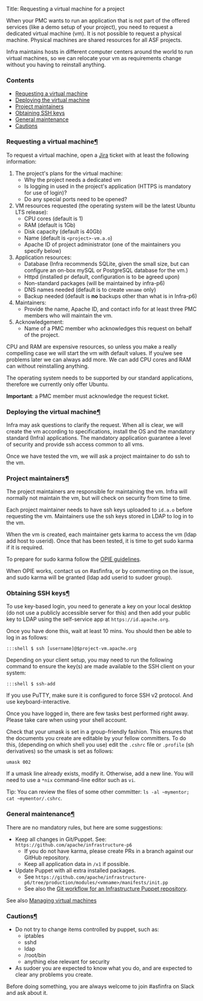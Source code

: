 Title: Requesting a virtual machine for a project

When your PMC wants to run an application that is not part of the offered services (like a demo setup of your project), you need to request a dedicated virtual machine (vm). It is not possible to request a physical machine. Physical machines are shared resources for all ASF projects.

Infra maintains hosts in different computer centers around the world to run virtual machines, so we can relocate your vm as requirements change without you having to reinstall anything.

### Contents ###

  - <a href="#request">Requesting a virtual machine</a>
  - <a href="#deploy">Deploying the virtual machine</a>
  - <a href="#maintain">Project maintainers</a>
  - <a href="#ssh-keys">Obtaining SSH keys</a>
  - <a href="#maintenance">General maintenance</a>
  - <a href="#cautions">Cautions</a>

<h3 id="request">Requesting a virtual machine<a class="headerlink" href="#request" title="Permanent link">&para;</a></h3>

To request a virtual machine, open a <a href="https://issues.apache.org/jira/browse/INFRA" target="_blank">Jira</a> ticket with at least the following information:

1. The project's plans for the virtual machine:
    - Why the project needs a dedicated vm
    - Is logging in used in the project's application (HTTPS is mandatory for use of login)?
    - Do any special ports need to be opened?
2. VM resources requested (the operating system will be the latest Ubuntu LTS release):
    - CPU cores (default is 1)
    - RAM (default is 1Gb)
    - Disk capacity (default is 40Gb)
    - Name (default is `<project>-vm.a.o`)
    - Apache ID of project administrator (one of the maintainers you specify below)
3. Application resources:
    - Database (Infra recommends SQLite, given the small size, but can configure an on-box mySQL or PostgreSQL database for the vm.)
    - Httpd (installed pr default, configuration is to be agreed upon)
    - Non-standard packages (will be maintained by infra-p6)
    - DNS names needed (default is to create `vmname` only)
    - Backup needed (default is **no** backups other than what is in Infra-p6)
4. Maintainers:
    - Provide the name, Apache ID, and contact info for at least three PMC members who will maintain the vm.
5. Acknowledgement:
    - Name of a PMC member who acknowledges this request on behalf of the project.

CPU and RAM are expensive resources, so unless you make a really compelling case we will start the vm with default values. If you/we see problems later we can always add more. We can add CPU cores and RAM can without reinstalling anything.

The operating system needs to be supported by our standard applications, therefore we currently only offer Ubuntu.

**Important**: a PMC member must acknowledge the request ticket.

<h3 id="deploy">Deploying the virtual machine<a class="headerlink" href="#deploy" title="Permanent link">&para;</a></h3>

Infra may ask questions to clarify the request. When all is clear, we will create the vm according to specifications, install the OS and the mandatory standard (Infra) applications. The mandatory application guarantee a level of security and provide ssh access common to all vms.

Once we have tested the vm, we will ask a project maintainer to do ssh to the vm.

<h3 id="maintain">Project maintainers<a class="headerlink" href="#maintain" title="Permanent link">&para;</a></h3>

The project maintainers are responsible for maintaining the vm. Infra will normally not maintain the vm, but will check on security from time to time.

Each project maintainer needs to have ssh keys uploaded to `id.a.o` before requesting the vm. Maintainers use the ssh keys stored in LDAP to log in to the vm.

When the vm is created, each maintainer gets karma to access the vm (ldap add host to userid). Once that has been tested, it is time to get sudo karma if it is required.

To prepare for sudo karma follow the <a href="https://reference.apache.org/committer/opie" target="_blank">OPIE guidelines</a>.

When OPIE works, contact us on #asfinfra, or by commenting on the issue, and sudo karma will be granted (ldap add userid to sudoer group).

<h3 id="ssh-keys">Obtaining SSH keys<a class="headerlink" href="#ssh-keys" title="Permanent link">&para;</a></h3>

To use key-based login, you need to generate a key on your local desktop (do not use a publicly accessible server for this) and then add your public key to LDAP using the self-service app at `https://id.apache.org`.

Once you have done this, wait at least 10 mins. You should then be able to log in as follows:

```
:::shell $ ssh [username]@$project-vm.apache.org
```

Depending on your client setup, you may need to run the following command to ensure the key(s) are made available to the SSH client on your system:

```
:::shell $ ssh-add
```

If you use PuTTY, make sure it is configured to force SSH v2 protocol. And use keyboard-interactive.

Once you have logged in, there are few tasks best performed right away. Please take care when using your shell account.

Check that your umask is set in a group-friendly fashion. This ensures that the documents you create are editable by your fellow committers. To do this, (depending on which shell you use) edit the `.cshrc` file or `.profile` (sh derivatives) so the umask is set as follows:

```
umask 002
```

If a umask line already exists, modify it. Otherwise, add a new line. You will need to use a `*nix` command-line editor such as `vi`.

Tip: You can review the files of some other committer: `ls -al ~mymentor; cat ~mymentor/.cshrc`.

<h3 id="maintenance">General maintenance<a class="headerlink" href="#maintenance" title="Permanent link">&para;</a></h3>

There are no mandatory rules, but here are some suggestions:

  - Keep all changes in Git/Puppet. See: `https://github.com/apache/infrastructure-p6`
    - If you do not have karma, please create PRs in a branch against our GitHub repository.
    - Keep all application data in `/x1` if possible.
  - Update Puppet with all extra installed packages.
    - See `https://github.com/apache/infrastructure-p6/tree/production/modules/<vmname>/manifests/init.pp`
    - See also the <a href="https://cwiki.apache.org/confluence/display/INFRA/Git+workflow+for+infrastructure-puppet+repo" target="_blank">Git workflow for an Infrastructure Puppet repository</a>.

See also [Managing virtual machines](vm-management.html)


    
<h3 id="cautions">Cautions<a class="headerlink" href="#cautions" title="Permanent link">&para;</a></h3>

  - Do not try to change items controlled by puppet, such as:
    - iptables
    - sshd
    - ldap
    - /root/bin
    - anything else relevant for security
  - As sudoer you are expected to know what you do, and are expected to clear any problems you create.

Before doing something, you are always welcome to join #asfinfra on Slack and ask about it.
